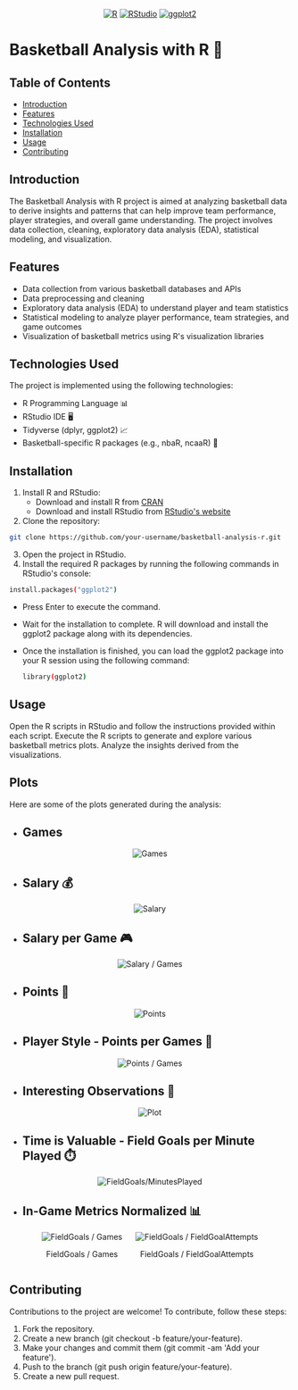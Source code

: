 <div align="center">

[![R](https://img.shields.io/badge/R-Latest-blue?style=flat-square&logo=r)](https://www.r-project.org/)
[![RStudio](https://img.shields.io/badge/RStudio-Latest-blue?style=flat-square&logo=rstudio)](https://www.rstudio.com/)
[![ggplot2](https://img.shields.io/badge/ggplot2-Latest-blue?style=flat-square&logo=r)](https://ggplot2.tidyverse.org/)

</div>

# Basketball Analysis with R 🏀

## Table of Contents
- [Introduction](#introduction)
- [Features](#features)
- [Technologies Used](#technologies-used)
- [Installation](#installation)
- [Usage](#usage)
- [Contributing](#contributing)


## Introduction
The Basketball Analysis with R project is aimed at analyzing basketball data to derive insights and patterns that can help improve team performance, player strategies, and overall game understanding. The project involves data collection, cleaning, exploratory data analysis (EDA), statistical modeling, and visualization.

## Features
- Data collection from various basketball databases and APIs
- Data preprocessing and cleaning
- Exploratory data analysis (EDA) to understand player and team statistics
- Statistical modeling to analyze player performance, team strategies, and game outcomes
- Visualization of basketball metrics using R's visualization libraries

## Technologies Used
The project is implemented using the following technologies:
- R Programming Language 📊
- RStudio IDE 🖥️
- Tidyverse (dplyr, ggplot2) 📈
- Basketball-specific R packages (e.g., nbaR, ncaaR) 🏀

## Installation
1. Install R and RStudio:
   - Download and install R from [CRAN](https://cran.r-project.org/)
   - Download and install RStudio from [RStudio's website](https://www.rstudio.com/products/rstudio/download/)
2. Clone the repository:
```bash
git clone https://github.com/your-username/basketball-analysis-r.git
```
3. Open the project in RStudio.
4. Install the required R packages by running the following commands in RStudio's console:
```bash
install.packages("ggplot2")
```
- Press Enter to execute the command.

- Wait for the installation to complete. R will download and install the ggplot2 package along with its dependencies.

- Once the installation is finished, you can load the ggplot2 package into your R session using the following command:
    ```bash
    library(ggplot2)
    ```
## Usage

Open the R scripts in RStudio and follow the instructions provided within each script.
Execute the R scripts to generate and explore various basketball metrics plots.
Analyze the insights derived from the visualizations.

## Plots
Here are some of the plots generated during the analysis:
- <h2> Games </h2>
<div align="center">
    <img src="images/Games.png" alt="Games">
</div>

- <h2> Salary 💰</h2>
<div align="center">
    <img src="images/Salary.png" alt="Salary">
</div>
 
- <h2>Salary per Game 🎮</h2>
<div align="center">
    <img src="images/SalaryGames.png" alt="Salary / Games">
</div>

- <h2>Points 🏀</h2>
<div align="center">
    <img src="images/Points.png" alt="Points">
</div>

- <h2>Player Style - Points per Games 🎯</h2>
<div align="center">
    <img src="images/PointsperGames.png" alt="Points / Games">
</div>

- <h2>Interesting Observations 🧐</h2>
<div align="center">
    <img src="https://github.com/kashifmehdi/Basketball-Analysis-Project/blob/1825b1e2ad342927b779480b80fe20184fc02d35/images/Rplot.png" alt="Plot">
</div>

- <h2>Time is Valuable - Field Goals per Minute Played ⏱️</h2>
<div align="center">
    <img src="images/FieldGoalsMinutes.png" alt="FieldGoals/MinutesPlayed">
</div>

- <h2>In-Game Metrics Normalized 📊</h2>
<div align="center">
    <div style="display: inline-block; margin-right: 20px;">
        <img src="images/FieldGoalsGames.png" alt="FieldGoals / Games">
        <p>FieldGoals / Games</p>
    </div>
    <div style="display: inline-block;">
        <img src="images/FieldGoalsAttempts.png" alt="FieldGoals / FieldGoalAttempts">
        <p>FieldGoals / FieldGoalAttempts</p>
    </div>
</div>

## Contributing

Contributions to the project are welcome! To contribute, follow these steps:

1. Fork the repository.
2. Create a new branch (git checkout -b feature/your-feature).
3. Make your changes and commit them (git commit -am 'Add your feature').
4. Push to the branch (git push origin feature/your-feature).
5. Create a new pull request.

